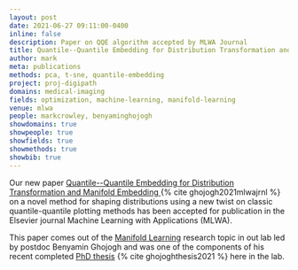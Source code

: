 ```yaml
---
layout: post
date: 2021-06-27 09:11:00-0400
inline: false
description: Paper on QQE algorithm accepted by MLWA Journal 
title: Quantile--Quantile Embedding for Distribution Transformation and Manifold Embedding 
author: mark
meta: publications
methods: pca, t-sne, quantile-embedding
project: proj-digipath
domains: medical-imaging
fields: optimization, machine-learning, manifold-learning
venue: mlwa
people: markcrowley, benyaminghojogh
showdomains: true
showpeople: true
showfields: true
showmethods: true
showbib: true
---
```


Our new paper [Quantile--Quantile Embedding for Distribution Transformation and Manifold Embedding ](https://www.sciencedirect.com/science/article/pii/S266682702100044X?via%3Dihub){% cite ghojogh2021mlwajrnl %} on a novel method for shaping distributions using a new twist on classic quantile-quantile plotting methods has been accepted for publication in the Elsevier journal Machine Learning with Applications (MLWA). 

This paper comes out of the [Manifold Learning](/manifold-learning/) research topic in out lab led by postdoc Benyamin Ghojogh and was one of the components of his recent completed [PhD thesis](https://uwspace.uwaterloo.ca/handle/10012/16813) {% cite ghojoghthesis2021 %} here in the lab.

